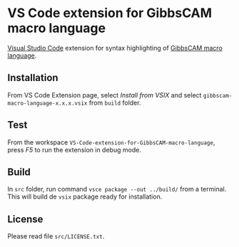 # VS Code extension for GibbsCAM macro language
[Visual Studio Code](https://code.visualstudio.com/) extension for syntax highlighting of [GibbsCAM macro language](https://macros.gibbscam.com/index.php?title=Main_Page).

## Installation
From VS Code Extension page, select *Install from VSIX* and select `gibbscam-macro-language-x.x.x.vsix` from `build` folder.

## Test
From the workspace `VS-Code-extension-for-GibbsCAM-macro-language`, press *F5* to run the extension in debug mode.

## Build
In `src` folder, run command `vsce package --out ../build/` from a terminal. This will build de `vsix` package ready for installation.

## License
Please read file `src/LICENSE.txt`.